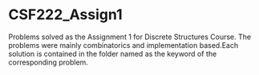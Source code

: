 # CSF222_Assign1
Problems solved as the Assignment 1 for Discrete Structures Course.
The problems were mainly combinatorics and implementation based.Each solution is contained in the folder
named as the keyword of the corresponding problem.
